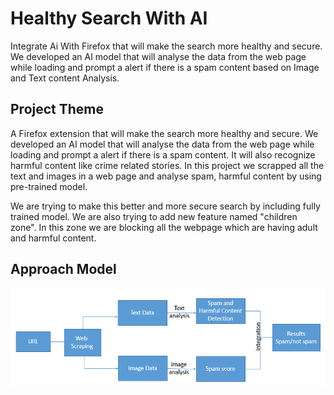 # Healthy Search With AI

Integrate Ai With Firefox that will make the search more healthy and secure. We developed an AI model that will analyse the data from the web page while loading and prompt a alert if there is a spam content based on Image and Text content Analysis.

## Project Theme

A Firefox extension that will make the search more healthy and secure. We developed an AI model that will analyse the data from the web page while loading and prompt a alert if there is a spam content. It will also recognize harmful content like crime related stories. In this project we scrapped all the text and images in a web page and analyse spam, harmful content by using pre-trained model.

We are trying to make this better and more secure search by including fully trained model. We are also trying to add new feature named "children zone". In this zone we are blocking all the webpage which are having adult and harmful content.

## Approach Model

![](model_images/main_approach.png)
